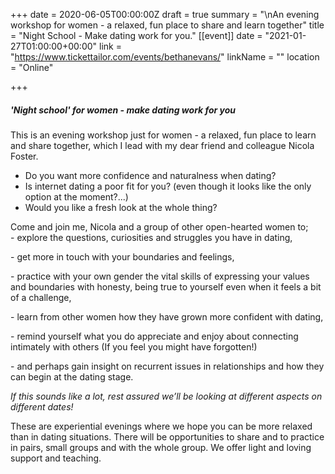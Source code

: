 +++
date = 2020-06-05T00:00:00Z
draft = true
summary = "\nAn evening workshop for women - a relaxed, fun place to share and learn together"
title = "Night School - Make dating work for you."
[[event]]
date = "2021-01-27T01:00:00+00:00"
link = "https://www.tickettailor.com/events/bethanevans/"
linkName = ""
location = "Online"

+++
##### **'Night school'** for women **-** _make dating work for you_

This is an evening workshop just for women - a relaxed, fun place to learn and share together, which I lead with my dear friend and colleague Nicola Foster.

* Do you want more confidence and naturalness when dating?
* Is internet dating a poor fit for you? (even though it looks like the only option at the moment?...)
* Would you like a fresh look at the whole thing?

Come and join me, Nicola and a group of other open-hearted women to;  
\- explore the questions, curiosities and struggles you have in dating,

\- get more in touch with your boundaries and feelings,

\- practice with your own gender the vital skills of expressing your values and boundaries with honesty, being true to yourself even when it feels a bit of a challenge,

\- learn from other women how they have grown more confident with dating,

\- remind yourself what you do appreciate and enjoy about connecting intimately with others (If you feel you might have forgotten!)

\- and perhaps gain insight on recurrent issues in relationships and how they can begin at the dating stage.

_If this sounds like a lot, rest assured we’ll be looking at different aspects on different dates!_

These are experiential evenings where we hope you can be more relaxed than in dating situations. There will be opportunities to share and to practice in pairs, small groups and with the whole group. We offer light and loving support and teaching.